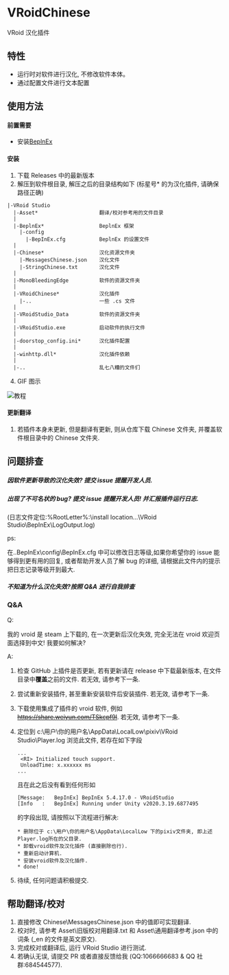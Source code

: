# VRoidChinese

VRoid 汉化插件

## 特性

- 运行时对软件进行汉化, 不修改软件本体。
- 通过配置文件进行文本配置

## 使用方法

#### 前置需要
+ 安装[BeplnEx][1]

#### 安装

1. 下载 Releases 中的最新版本
2. 解压到软件根目录, 解压之后的目录结构如下 (标星号\* 的为汉化插件, 请确保路径正确)

```
|-VRoid Studio
  |-Asset*                    翻译/校对参考用的文件目录
  |
  |-BeplnEx*                  BeplnEx 框架
    |-config
      |-BepInEx.cfg           BeplnEx 的设置文件
  |
  |-Chinese*                  汉化资源文件夹
    |-MessagesChinese.json    汉化文件
    |-StringChinese.txt       汉化文件
  |
  |-MonoBleedingEdge          软件的资源文件夹
  |
  |-VRoidChinese*             汉化插件
    |-..                      一些 .cs 文件
  |
  |-VRoidStudio_Data          软件的资源文件夹
  |
  |-VRoidStudio.exe           启动软件的执行文件
  |
  |-doorstop_config.ini*      汉化插件配置
  |
  |-winhttp.dll*              汉化插件依赖
  |
  |-..                        乱七八糟的文件们
```

4. GIF 图示

![教程](https://cdn.jsdelivr.net/gh/xiaoye97/VRoidChinese@master/Asset/VRoidStudioChineseInstallTutorial.gif)

#### 更新翻译

1. 若插件本身未更新, 但是翻译有更新, 则从仓库下载 Chinese 文件夹, 并覆盖软件根目录中的 Chinese 文件夹.

## 问题排查

##### 因软件更新导致的汉化失效? 提交 issue 提醒开发人员.

##### 出现了不可名状的 bug? 提交 issue 提醒开发人员! 并汇报插件运行日志.

(日志文件定位:%RootLetter%:\install location...\VRoid Studio\BepInEx\LogOutput.log)

ps:

在..BepInEx\config\BepInEx.cfg 中可以修改日志等级,如果你希望你的 issue 能够得到更有用的回复, 或者帮助开发人员了解 bug 的详细, 请根据此文件内的提示把日志记录等级开到最大.

##### 不知道为什么汉化失效?按照 Q&A 进行自我排查

### Q&A

Q:

我的 vroid 是 steam 上下载的, 在一次更新后汉化失效, 完全无法在 vroid 欢迎页面选择到中文! 我要如何解决?

A:

1. 检查 GitHub 上插件是否更新, 若有更新请在 release 中下载最新版本, 在文件目录中**覆盖**之前的文件. 若无效, 请参考下一条.
2. 尝试重新安装插件, 甚至重新安装软件后安装插件. 若无效, 请参考下一条.
3. 下载使用集成了插件的 vroid 软件, 例如~~<https://share.weiyun.com/TSkcpf9I>~~. 若无效, 请参考下一条.
4. 定位到 c:\用户\你的用户名\AppData\LocalLow\pixiv\VRoid Studio\Player.log
   浏览此文件, 若存在如下字段

   ```
   ...
    <RI> Initialized touch support.
    UnloadTime: x.xxxxxx ms
   ...
   ```

   且在此之后没有看到任何形如

   ```
   [Message:   BepInEx] BepInEx 5.4.17.0 - VRoidStudio
   [Info   :   BepInEx] Running under Unity v2020.3.19.6877495
   ```

   的字段出现, 请按照以下流程进行解决:

   ```
   * 删除位于 c:\用户\你的用户名\AppData\LocalLow 下的pixiv文件夹, 即上述Player.log所在的父目录.
   * 卸载vroid软件及汉化插件 (直接删除也行).
   * 重新启动计算机.
   * 安装vroid软件及汉化插件.
   * done!
   ```

5. 待续, 任何问题请积极提交.

## 帮助翻译/校对

1. 直接修改 Chinese\MessagesChinese.json 中的值即可实现翻译.
2. 校对时, 请参考 Asset\旧版校对用翻译.txt 和 Asset\通用翻译参考.json 中的词条 (\_en 的文件是英文原文).
3. 完成校对或翻译后, 运行 VRoid Studio 进行测试.
4. 若确认无误, 请提交 PR 或者直接反馈给我 (QQ:1066666683 & QQ 社群:684544577).

[1]: https://github.com/BepInEx/BepInEx/releases
